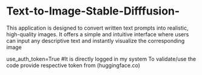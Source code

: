 # Text-to-Image-Stable-Difffusion-
This application is designed to convert written text prompts into realistic, high-quality images. It offers a simple and intuitive interface where users can input any descriptive text and instantly visualize the corresponding image

use_auth_token=True #It is directly logged in my system
To validate/use the code provide respective token from (huggingface.co)
